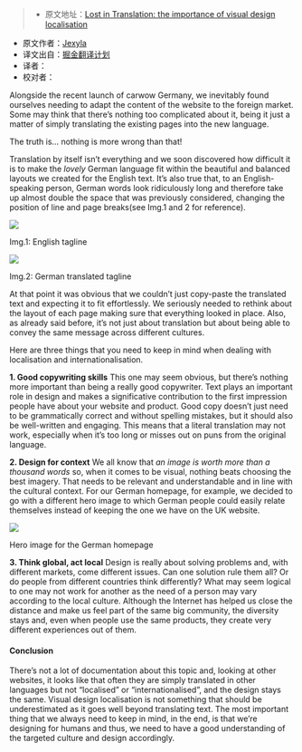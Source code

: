 > * 原文地址：[Lost in Translation: the importance of visual design localisation](https://medium.com/carwow-product-engineering/lost-in-translation-the-importance-of-visual-design-localisation-b75586eec030#.i73b3ayad)
* 原文作者：[Jexyla](https://medium.com/@jexyla)
* 译文出自：[掘金翻译计划](https://github.com/xitu/gold-miner)
* 译者：
* 校对者：

Alongside the recent launch of carwow Germany, we inevitably found ourselves needing to adapt the content of the website to the foreign market. Some may think that there’s nothing too complicated about it, being it just a matter of simply translating the existing pages into the new language.

The truth is… nothing is more wrong than that!

Translation by itself isn’t everything and we soon discovered how difficult it is to make the _lovely_ German language fit within the beautiful and balanced layouts we created for the English text. It’s also true that, to an English-speaking person, German words look ridiculously long and therefore take up almost double the space that was previously considered, changing the position of line and page breaks(see Img.1 and 2 for reference).

![](https://cdn-images-1.medium.com/max/1600/1*uBAFNluIlJcBY7KaRc-ewg.png)

Img.1: English tagline


![](http://ac-Myg6wSTV.clouddn.com/7305f2176f86d22e0272.png)


Img.2: German translated tagline



At that point it was obvious that we couldn’t just copy-paste the translated text and expecting it to fit effortlessly. We seriously needed to rethink about the layout of each page making sure that everything looked in place. Also, as already said before, it’s not just about translation but about being able to convey the same message across different cultures.

Here are three things that you need to keep in mind when dealing with localisation and internationalisation.

**1\. Good copywriting skills** This one may seem obvious, but there’s nothing more important than being a really good copywriter. Text plays an important role in design and makes a significative contribution to the first impression people have about your website and product. Good copy doesn’t just need to be grammatically correct and without spelling mistakes, but it should also be well-written and engaging. This means that a literal translation may not work, especially when it’s too long or misses out on puns from the original language.

**2\. Design for context** We all know that _an image is worth more than a thousand words_ so, when it comes to be visual, nothing beats choosing the best imagery. That needs to be relevant and understandable and in line with the cultural context. For our German homepage, for example, we decided to go with a different hero image to which German people could easily relate themselves instead of keeping the one we have on the UK website.

![](http://ac-Myg6wSTV.clouddn.com/f3ccc405db38b7fd7905.jpeg)

Hero image for the German homepage

**3\. Think global, act local** Design is really about solving problems and, with different markets, come different issues. Can one solution rule them all? Or do people from different countries think differently? What may seem logical to one may not work for another as the need of a person may vary according to the local culture. Although the Internet has helped us close the distance and make us feel part of the same big community, the diversity stays and, even when people use the same products, they create very different experiences out of them.

#### **Conclusion**

There’s not a lot of documentation about this topic and, looking at other websites, it looks like that often they are simply translated in other languages but not “localised” or “internationalised”, and the design stays the same. Visual design localisation is not something that should be underestimated as it goes well beyond translating text. The most important thing that we always need to keep in mind, in the end, is that we’re designing for humans and thus, we need to have a good understanding of the targeted culture and design accordingly.
